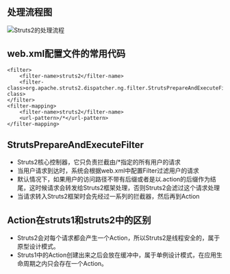 
## 处理流程图

![Struts2的处理流程](http://i.imgur.com/PbnI8OY.jpg)

## web.xml配置文件的常用代码
	<filter>
        <filter-name>struts2</filter-name>
        <filter-class>org.apache.struts2.dispatcher.ng.filter.StrutsPrepareAndExecuteFilter</filter-class>
    </filter>
    <filter-mapping>
        <filter-name>struts2</filter-name>
        <url-pattern>/*</url-pattern>
    </filter-mapping>

## StrutsPrepareAndExecuteFilter
- Struts2核心控制器，它只负责拦截由<url-pattern>/*</url-pattern>指定的所有用户的请求
- 当用户请求到达时，系统会根据web.xml中配置Filter过滤用户的请求
- 默认情况下，如果用户的访问路径不带有后缀或者是以.action的后缀作为结尾，这时候请求会转发给Struts2框架处理，否则Struts2会滤过这个请求处理
- 当请求转入Struts2框架时会先经过一系列的拦截器，然后再到Action

## Action在struts1和struts2中的区别
- Struts2会对每个请求都会产生一个Action，所以Struts2是线程安全的，属于原型设计模式。
- Struts1中的Action创建出来之后会放在缓冲中，属于单例设计模式，在应用生命周期之内只会存在一个Action。
